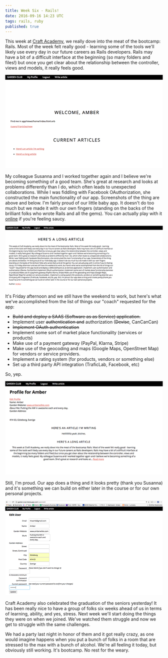 ```yaml
---
title: Week Six - Rails!
date: 2016-09-16 14:23 UTC
tags: rails, ruby
published: true
---
```

This week at [Craft Academy](http://www.craftacademy.se), we really dove into the meat of the bootcamp: Rails. Most of the week felt really good - learning some of the tools we'll likely use every day in our future careers as Rails developers. Rails may have a bit of a difficult interface at the beginning (so many folders and files!) but once you get clear about the relationship between the controller, views and models, it really feels good.

![Screenshot four from Garden Club](images/garden-app-screenshots/four.png)

My colleague Susanna and I worked together again and I believe we're becoming something of a good team. She's great at research and looks at problems differently than I do, which often leads to unexpected collaborations. While I was fiddling with Facebook OAuthorization, she constructed the main functionality of our app. Screenshots of the thing are above and below. I'm fairly proud of our little baby app. It doesn't do too much but we made it with our own fingers (standing on the backs of the brilliant folks who wrote Rails and all the gems). You can actually play with it [online](http://garden-club.herokuapp.com/) if you're feeling saucy.

![Screenshot two from Garden Club](images/garden-app-screenshots/two.png)

It's Friday afternoon and we still have the weekend to work, but here's what we've accomplished from the list of things our "coach" requested for the app:
- ~~Build and deploy a SAAS (Software as as Service) application.~~
- Implement user ~~authentication and~~ authorization (~~Devise~~, CanCanCan)
- ~~Implement OAuth authentication~~
- Implement some sort of market place functionality (services or products)
- Make use of a payment gateway (PayPal, Klarna, Stripe)
- Make use of the geocoding and maps (Google Maps, OpenStreet Map) for vendors or service providers.
- Implement a rating system (for products, vendors or something else)
- Set up a third party API integration (TraficLab, Facebook, etc)

So, yep.

![Screenshot three from Garden Club](images/garden-app-screenshots/three.png)

Still, I'm proud. Our app does a thing and it looks pretty (thank you Susanna) and it's something we can build on either later in the course or for our own personal projects.

![Screenshot one from Garden Club](images/garden-app-screenshots/one.png)

Craft Academy also celebrated the graduation of the seniors yesterday! It has been really nice to have a group of folks six weeks ahead of us in terms of learning, ability, and yes, stress. Next week we'll start doing the things they were on when we joined. We've watched them struggle and now we get to struggle with the same challenges.

We had a party last night in honor of them and it got really crazy, as one would imagine happens when you put a bunch of folks in a room that are stressed to the max with a bunch of alcohol. We're all feeling it today, but obviously still working. It's bootcamp. No rest for the weary.
